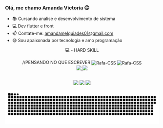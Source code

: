 ### Olá, me chamo Amanda Victoria 😊

- 📚 Cursando analise e desenvolvimento de sistema
- 💻 Dev flutter e front
- 📫 Contate-me: amandamelquiades01@gmail.com
- 😄 Sou apaixonada por tecnologia e amo programação
<div align="center">
 💻 - HARD SKILL
<div style="display: inline_block"><br>
  //PENSANDO NO QUE ESCREVER
  <img align="center" alt="Rafa-CSS" height="30" width="40" src="https://cdn.jsdelivr.net/gh/devicons/devicon/icons/flutter/flutter-original.svg">
  <img align="center" alt="Rafa-CSS" height="30" width="40" src="https://cdn.jsdelivr.net/gh/devicons/devicon/icons/dart/dart-original-wordmark.svg">
</div>
  
  <div align="center">
  <a href="https://github.com/avmsantos">
  <img height="180em" src="https://github-readme-stats.vercel.app/api?username=avmsantos&show_icons=true&theme=radical&include_all_commits=true&count_private=true"/>
  <img height="180em" src="https://github-readme-stats.vercel.app/api/top-langs/?username=avmsantos&layout=compact&langs_count=7&theme=radical"/>
</div>
  
  ##
 
<div> 
  <a href="https://instagram.com/avmsantos" target="_blank"><img padding="10px"src="https://img.shields.io/badge/-Instagram-%23E4405F?style=for-the-badge&logo=instagram&logoColor=white" target="_blank"></a> 
  <a href = "mailto:amandamelquiades01@gmail.com"><img src="https://img.shields.io/badge/Gmail-D14836?style=for-the-badge&logo=gmail&logoColor=white" target="_blank"></a>
  <a href="https://www.linkedin.com/in/amanda-victoria-m-santos-554363161" target="_blank"><img src="https://img.shields.io/badge/-LinkedIn-%230077B5?style=for-the-badge&logo=linkedin&logoColor=white" target="_blank"></a>
 
  ![Snake animation](https://github.com/avmsantos/avmsantos/blob/output/github-contribution-grid-snake.svg)
 
</div>

